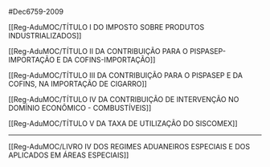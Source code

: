#Dec6759-2009 

[[Reg-AduMOC/TÍTULO I DO IMPOSTO SOBRE PRODUTOS INDUSTRIALIZADOS]]

[[Reg-AduMOC/TÍTULO II DA CONTRIBUIÇÃO PARA O PISPASEP-IMPORTAÇÃO E DA COFINS-IMPORTAÇÃO]]

[[Reg-AduMOC/TÍTULO III DA CONTRIBUIÇÃO PARA O PISPASEP E DA COFINS, NA IMPORTAÇÃO DE CIGARRO]]

[[Reg-AduMOC/TÍTULO IV DA CONTRIBUIÇÃO DE INTERVENÇÃO NO DOMÍNIO ECONÔMICO - COMBUSTÍVEIS]]

[[Reg-AduMOC/TÍTULO V DA TAXA DE UTILIZAÇÃO DO SISCOMEX]]


--------------------

[[Reg-AduMOC/LIVRO IV DOS REGIMES ADUANEIROS ESPECIAIS E DOS APLICADOS EM ÁREAS ESPECIAIS]]